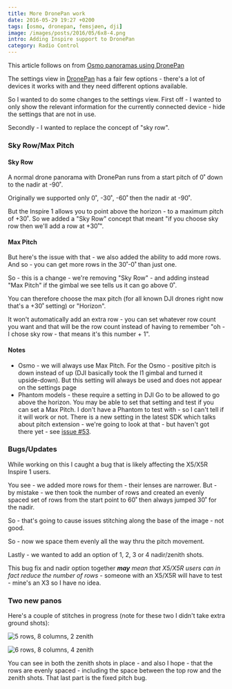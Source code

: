 ```yaml
---
title: More DronePan work
date: 2016-05-29 19:27 +0200
tags: [osmo, dronepan, femsjøen, dji]
image: /images/posts/2016/05/6x8-4.png
intro: Adding Inspire support to DronePan
category: Radio Control
---
```


This article follows on from [Osmo panoramas using DronePan](../../22/osmo-panoramas-using-dronepan/)

The settings view in [DronePan](http://www.dronepan.com/) has a fair few options - there's a lot of devices it works with and they need different options available.

So I wanted to do some changes to the settings view. First off - I wanted to only show the relevant information for the currently connected device - hide the settings that are not in use.

Secondly - I wanted to replace the concept of "sky row".

### Sky Row/Max Pitch

#### Sky Row

A normal drone panorama with DronePan runs from a start pitch of 0˚ down to the nadir at -90˚.

Originally we supported only 0˚, -30˚, -60˚ then the nadir at -90˚.

But the Inspire 1 allows you to point above the horizon - to a maximum pitch of +30˚. So we added a "Sky Row" concept that meant "if you choose sky row then we'll add a row at +30˚".

#### Max Pitch

But here's the issue with that - we also added the ability to add more rows. And so - you can get more rows in the 30˚-0˚ than just one.

So - this is a change - we're removing "Sky Row" - and adding instead "Max Pitch" if the gimbal we see tells us it can go above 0˚.

You can therefore choose the max pitch (for all known DJI drones right now that's a +30˚ setting) or "Horizon".

It won't automatically add an extra row - you can set whatever row count you want and that will be the row count instead of having to remember "oh - I chose sky row - that means it's this number + 1".

#### Notes

- Osmo - we will always use Max Pitch. For the Osmo - positive pitch is down instead of up (DJI basically took the I1 gimbal and turned it upside-down). But this setting will always be used and does not appear on the settings page
- Phantom models - these require a setting in DJI Go to be allowed to go above the horizon. You may be able to set that setting and test if you can set a Max Pitch. I don't have a Phantom to test with - so I can't tell if it will work or not. There is a new setting in the latest SDK which talks about pitch extension - we're going to look at that - but haven't got there yet - see [issue #53](https://github.com/dbaldwin/DronePan/issues/53).

### Bugs/Updates

While working on this I caught a bug that is likely affecting the X5/X5R Inspire 1 users.

You see - we added more rows for them - their lenses are narrower. But - by mistake - we then took the number of rows and created an evenly spaced set of rows from the start point to 60˚ then always jumped 30˚ for the nadir.

So - that's going to cause issues stitching along the base of the image - not good.

So - now we space them evenly all the way thru the pitch movement.

Lastly - we wanted to add an option of 1, 2, 3 or 4 nadir/zenith shots.

This bug fix and nadir option together _**may** mean that X5/X5R users can in fact reduce the number of rows_ - someone with an X5/X5R will have to test - mine's an X3 so I have no idea.

### Two new panos

Here's a couple of stitches in progress (note for these two I didn't take extra ground shots):

![5 rows, 8 columns, 2 zenith](/images/posts/2016/05/5x8-2.png)

![6 rows, 8 columns, 4 zenith](/images/posts/2016/05/6x8-4.png)

You can see in both the zenith shots in place - and also I hope - that the rows are evenly spaced - including the space between the top row and the zenith shots. That last part is the fixed pitch bug.
